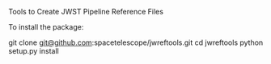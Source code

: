 Tools to Create JWST Pipeline Reference Files

To install the package:

  git clone git@github.com:spacetelescope/jwreftools.git
  cd jwreftools
  python setup.py install

